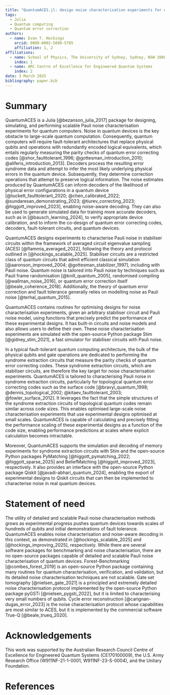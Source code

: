 ```yaml
---
title: "QuantumACES.jl: design noise characterisation experiments for quantum computers"
tags:
  - Julia
  - Quantum computing
  - Quantum error correction
authors:
  - name: Evan T. Hockings
    orcid: 0000-0002-5890-5705
    affiliation: 1, 2
affiliations:
  - name: School of Physics, The University of Sydney, Sydney, NSW 2006, Australia
    index: 1
  - name: ARC Centre of Excellence for Engineered Quantum Systems
    index: 2
date: 3 March 2025
bibliography: paper.bib
---
```


# Summary

QuantumACES is a Julia [@bezanson_julia_2017] package for designing, simulating, and performing scalable Pauli noise characterisation experiments for quantum computers.
Noise in quantum devices is the key obstacle to large-scale quantum computation.
Consequently, quantum computers will require fault-tolerant architectures that replace physical qubits and operations with redundantly encoded logical equivalents, which entails regularly measuring the parity checks of quantum error correcting codes [@shor_faulttolerant_1996; @gottesman_introduction_2010; @aliferis_introduction_2013].
Decoders process the resulting error syndrome data and attempt to infer the most likely underlying physical errors in the quantum device.
Subsequently, they determine correction operations that attempt to preserve logical information.
The noise estimates produced by QuantumACES can inform decoders of the likelihood of physical error configurations in a quantum device [@tuckett_faulttolerant_2020; @chen_calibrated_2022; @sundaresan_demonstrating_2023; @tiurev_correcting_2023; @higgott_improved_2023], enabling noise-aware decoding.
They can also be used to generate simulated data for training more accurate decoders, such as in [@bausch_learning_2024], to verify appropriate device calibration, and to inform the co-design of quantum error correcting codes, decoders, fault-tolerant circuits, and quantum devices.

QuantumACES designs experiments to characterise Pauli noise in stabiliser circuits within the framework of averaged circuit eigenvalue sampling (ACES) [@flammia_averaged_2022], following the theory and protocol outlined in [@hockings_scalable_2025].
Stabiliser circuits are a restricted class of quantum circuits that admit efficient classical simulation [@aaronson_improved_2004; @gottesman_stabilizer_1997], including with Pauli noise.
Quantum noise is tailored into Pauli noise by techniques such as Pauli frame randomisation [@knill_quantum_2005], randomised compiling [@wallman_noise_2016], or quantum error correction itself [@beale_coherence_2018].
Additionally, the theory of quantum error correction and fault tolerance generally relies on modelling noise as Pauli noise [@terhal_quantum_2015].

QuantumACES contains routines for optimising designs for noise characterisation experiments, given an arbitrary stabiliser circuit and Pauli noise model, using functions that precisely predict the performance of these experimental designs.
It has built-in circuits and noise models and also allows users to define their own.
These noise characterisation experiments are simulated with the open-source Python package Stim [@gidney_stim_2021], a fast simulator for stabiliser circuits with Pauli noise.

In a typical fault-tolerant quantum computing architecture, the bulk of the physical qubits and gate operations are dedicated to performing the syndrome extraction circuits that measure the parity checks of quantum error correcting codes.
These syndrome extraction circuits, which are stabiliser circuits, are therefore the key target for noise characterisation experiments.
QuantumACES is tailored to characterising Pauli noise in syndrome extraction circuits, particularly for topological quantum error correcting codes such as the surface code [@bravyi_quantum_1998; @dennis_topological_2002; @kitaev_faulttolerant_2003; @fowler_surface_2012].
It leverages the fact that the simple structures of the syndrome extraction circuits of topological quantum codes remain similar across code sizes.
This enables optimised large-scale noise characterisation experiments that use experimental designs optimised at small scales.
QuantumACES is capable of calculating and precisely fitting the performance scaling of these experimental designs as a function of the code size, enabling performance predictions at scales where explicit calculation becomes intractable.

Moreover, QuantumACES supports the simulation and decoding of memory experiments for syndrome extraction circuits with Stim and the open-source Python packages PyMatching [@higgott_pymatching_2022; @higgott_sparse_2025] and BeliefMatching [@higgott_improved_2023], respectively.
It also provides an interface with the open-source Python package Qiskit [@javadi-abhari_quantum_2024], enabling the export of experimental designs to Qiskit circuits that can then be implemented to characterise noise in real quantum devices.

# Statement of need

The utility of detailed and scalable Pauli noise characterisation methods grows as experimental progress pushes quantum devices towards scales of hundreds of qubits and initial demonstrations of fault tolerance.
QuantumACES enables noise characterisation and noise-aware decoding in this context, as demonstrated in [@hockings_scalable_2025] and [@hockings_improving_2025], respectively.
While there are several software packages for benchmarking and noise characterisation, there are no open-source packages capable of detailed and scalable Pauli noise characterisation of quantum devices.
Forest-Benchmarking [@combes_forest_2019] is an open-source Python package containing many routines for quantum characterisation, verification, and validation, but its detailed noise characterisation techniques are not scalable.
Gate set tomography [@nielsen_gate_2021] is a principled and extremely detailed noise characterisation protocol implemented by the open-source Python package pyGSTi [@nielsen_pygsti_2022], but it is limited to characterising very small numbers of qubits.
Cycle error reconstruction [@carignan-dugas_error_2023] is the noise characterisation protocol whose capabilities are most similar to ACES, but it is implemented by the commercial software True-Q [@beale_trueq_2020].

# Acknowledgements

This work was supported by the Australian Research Council Centre of Excellence for Engineered Quantum Systems (CE170100009), the U.S. Army Research Office (W911NF-21-1-0001, W911NF-23-S-0004), and the Unitary Foundation.

# References
